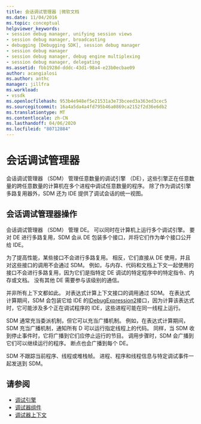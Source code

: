 ```yaml
---
title: 会话调试管理器 |微软文档
ms.date: 11/04/2016
ms.topic: conceptual
helpviewer_keywords:
- session debug manager, unifying session views
- session debug manager, broadcasting
- debugging [Debugging SDK], session debug manager
- session debug manager
- session debug manager, debug engine multiplexing
- session debug manager, delegating
ms.assetid: fbb1928d-dddc-43d1-98a4-e23b0ecbae09
author: acangialosi
ms.author: anthc
manager: jillfra
ms.workload:
- vssdk
ms.openlocfilehash: 953b4e948ef5e21531a3e73bceed3a363ed3cec5
ms.sourcegitcommit: 16a4a5da4a4fd795b46a0869ca2152f2d36e6db2
ms.translationtype: MT
ms.contentlocale: zh-CN
ms.lasthandoff: 04/06/2020
ms.locfileid: "80712884"
---
```

# <a name="session-debug-manager"></a>会话调试管理器
会话调试管理器 （SDM） 管理任意数量的调试引擎 （DE），这些引擎正在任意数量的跨任意数量的计算机在多个进程中调试任意数量的程序。 除了作为调试引擎多路复用器外，SDM 还为 IDE 提供了调试会话的统一视图。

## <a name="session-debug-manager-operation"></a>会话调试管理器操作
 会话调试管理器 （SDM） 管理 DE。 可以同时在计算机上运行多个调试引擎。 要对 DE 进行多路复用，SDM 会从 DE 包装多个接口，并将它们作为单个接口公开给 IDE。

 为了提高性能，某些接口不会进行多路复用。 相反，它们直接从 DE 使用，并且对这些接口的调用不会通过 SDM。 例如，与内存、代码和文档上下文一起使用的接口不会进行多路复用，因为它们是指特定 DE 调试的特定程序中的特定指令、内存或文档。 没有其他 DE 需要参与该级别的通信。

 并非所有上下文都如此。 对表达式计算上下文接口的调用通过 SDM。 在表达式计算期间，SDM 会包装它给 IDE 的[IDebugExpression2](../../extensibility/debugger/reference/idebugexpression2.md)接口，因为计算该表达式时，它可能涉及多个正在调试程序的 IDE，这些进程可能在同一线程上运行。

 SDM 通常充当委派机制，但它可以充当广播机制。 例如，在表达式计算期间，SDM 充当广播机制，通知所有 D 可以运行指定线程上的代码。 同样，当 SDM 收到停止事件时，它将广播到它们应停止运行的节目。 调用步骤时，SDM 会广播到它们可以继续运行的程序。 断点也会广播到每个 DE。

 SDM 不跟踪当前程序、线程或堆栈帧。 进程、程序和线程信息与特定调试事件一起发送到 SDM。

## <a name="see-also"></a>请参阅
- [调试引擎](../../extensibility/debugger/debug-engine.md)
- [调试器组件](../../extensibility/debugger/debugger-components.md)
- [调试器上下文](../../extensibility/debugger/debugger-contexts.md)
